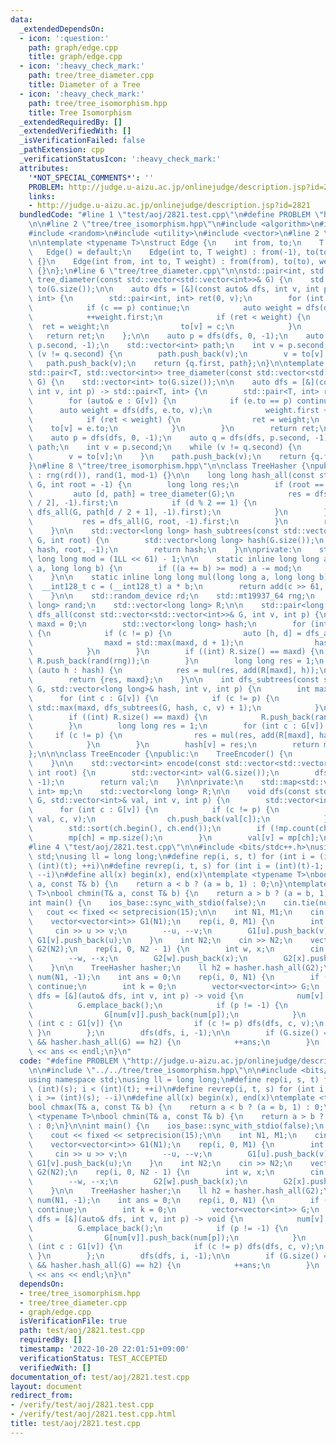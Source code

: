 ```yaml
---
data:
  _extendedDependsOn:
  - icon: ':question:'
    path: graph/edge.cpp
    title: graph/edge.cpp
  - icon: ':heavy_check_mark:'
    path: tree/tree_diameter.cpp
    title: Diameter of a Tree
  - icon: ':heavy_check_mark:'
    path: tree/tree_isomorphism.hpp
    title: Tree Isomorphism
  _extendedRequiredBy: []
  _extendedVerifiedWith: []
  _isVerificationFailed: false
  _pathExtension: cpp
  _verificationStatusIcon: ':heavy_check_mark:'
  attributes:
    '*NOT_SPECIAL_COMMENTS*': ''
    PROBLEM: http://judge.u-aizu.ac.jp/onlinejudge/description.jsp?id=2821
    links:
    - http://judge.u-aizu.ac.jp/onlinejudge/description.jsp?id=2821
  bundledCode: "#line 1 \"test/aoj/2821.test.cpp\"\n#define PROBLEM \"http://judge.u-aizu.ac.jp/onlinejudge/description.jsp?id=2821\"\
    \n\n#line 2 \"tree/tree_isomorphism.hpp\"\n#include <algorithm>\n#include <map>\n\
    #include <random>\n#include <utility>\n#include <vector>\n#line 2 \"graph/edge.cpp\"\
    \n\ntemplate <typename T>\nstruct Edge {\n    int from, to;\n    T weight;\n \
    \   Edge() = default;\n    Edge(int to, T weight) : from(-1), to(to), weight(weight)\
    \ {}\n    Edge(int from, int to, T weight) : from(from), to(to), weight(weight)\
    \ {}\n};\n#line 6 \"tree/tree_diameter.cpp\"\n\nstd::pair<int, std::vector<int>>\
    \ tree_diameter(const std::vector<std::vector<int>>& G) {\n    std::vector<int>\
    \ to(G.size());\n\n    auto dfs = [&](const auto& dfs, int v, int p) -> std::pair<int,\
    \ int> {\n        std::pair<int, int> ret(0, v);\n        for (int c : G[v]) {\n\
    \            if (c == p) continue;\n            auto weight = dfs(dfs, c, v);\n\
    \            ++weight.first;\n            if (ret < weight) {\n              \
    \  ret = weight;\n                to[v] = c;\n            }\n        }\n     \
    \   return ret;\n    };\n\n    auto p = dfs(dfs, 0, -1);\n    auto q = dfs(dfs,\
    \ p.second, -1);\n    std::vector<int> path;\n    int v = p.second;\n    while\
    \ (v != q.second) {\n        path.push_back(v);\n        v = to[v];\n    }\n \
    \   path.push_back(v);\n    return {q.first, path};\n}\n\ntemplate <typename T>\n\
    std::pair<T, std::vector<int>> tree_diameter(const std::vector<std::vector<Edge<T>>>&\
    \ G) {\n    std::vector<int> to(G.size());\n\n    auto dfs = [&](const auto& dfs,\
    \ int v, int p) -> std::pair<T, int> {\n        std::pair<T, int> ret(0, v);\n\
    \        for (auto& e : G[v]) {\n            if (e.to == p) continue;\n      \
    \      auto weight = dfs(dfs, e.to, v);\n            weight.first += e.weight;\n\
    \            if (ret < weight) {\n                ret = weight;\n            \
    \    to[v] = e.to;\n            }\n        }\n        return ret;\n    };\n\n\
    \    auto p = dfs(dfs, 0, -1);\n    auto q = dfs(dfs, p.second, -1);\n    std::vector<int>\
    \ path;\n    int v = p.second;\n    while (v != q.second) {\n        path.push_back(v);\n\
    \        v = to[v];\n    }\n    path.push_back(v);\n    return {q.first, path};\n\
    }\n#line 8 \"tree/tree_isomorphism.hpp\"\n\nclass TreeHasher {\npublic:\n    TreeHasher()\
    \ : rng(rd()), rand(1, mod-1) {}\n\n    long long hash_all(const std::vector<std::vector<int>>&\
    \ G, int root = -1) {\n        long long res;\n        if (root == -1) {\n   \
    \         auto [d, path] = tree_diameter(G);\n            res = dfs_all(G, path[d\
    \ / 2], -1).first;\n            if (d % 2 == 1) {\n                res = std::min(res,\
    \ dfs_all(G, path[d / 2 + 1], -1).first);\n            }\n        } else {\n \
    \           res = dfs_all(G, root, -1).first;\n        }\n        return res;\n\
    \    }\n\n    std::vector<long long> hash_subtrees(const std::vector<std::vector<int>>&\
    \ G, int root) {\n        std::vector<long long> hash(G.size());\n        dfs_subtrees(G,\
    \ hash, root, -1);\n        return hash;\n    }\n\nprivate:\n    static constexpr\
    \ long long mod = (1LL << 61) - 1;\n\n    static inline long long add(long long\
    \ a, long long b) {\n        if ((a += b) >= mod) a -= mod;\n        return a;\n\
    \    }\n\n    static inline long long mul(long long a, long long b) {\n      \
    \  __int128_t c = (__int128_t) a * b;\n        return add(c >> 61, c & mod);\n\
    \    }\n\n    std::random_device rd;\n    std::mt19937_64 rng;\n    std::uniform_int_distribution<long\
    \ long> rand;\n    std::vector<long long> R;\n\n    std::pair<long long, int>\
    \ dfs_all(const std::vector<std::vector<int>>& G, int v, int p) {\n        int\
    \ maxd = 0;\n        std::vector<long long> hash;\n        for (int c : G[v])\
    \ {\n            if (c != p) {\n                auto [h, d] = dfs_all(G, c, v);\n\
    \                maxd = std::max(maxd, d + 1);\n                hash.push_back(h);\n\
    \            }\n        }\n        if ((int) R.size() == maxd) {\n           \
    \ R.push_back(rand(rng));\n        }\n        long long res = 1;\n        for\
    \ (auto h : hash) {\n            res = mul(res, add(R[maxd], h));\n        }\n\
    \        return {res, maxd};\n    }\n\n    int dfs_subtrees(const std::vector<std::vector<int>>&\
    \ G, std::vector<long long>& hash, int v, int p) {\n        int maxd = 0;\n  \
    \      for (int c : G[v]) {\n            if (c != p) {\n                maxd =\
    \ std::max(maxd, dfs_subtrees(G, hash, c, v) + 1);\n            }\n        }\n\
    \        if ((int) R.size() == maxd) {\n            R.push_back(rand(rng));\n\
    \        }\n        long long res = 1;\n        for (int c : G[v]) {\n       \
    \     if (c != p) {\n                res = mul(res, add(R[maxd], hash[c]));\n\
    \            }\n        }\n        hash[v] = res;\n        return maxd;\n    }\n\
    };\n\n\nclass TreeEncoder {\npublic:\n    TreeEncoder() {\n        mp[{}] = 0;\n\
    \    }\n\n    std::vector<int> encode(const std::vector<std::vector<int>>& G,\
    \ int root) {\n        std::vector<int> val(G.size());\n        dfs(G, val, root,\
    \ -1);\n        return val;\n    }\n\nprivate:\n    std::map<std::vector<int>,\
    \ int> mp;\n    std::vector<long long> R;\n\n    void dfs(const std::vector<std::vector<int>>&\
    \ G, std::vector<int>& val, int v, int p) {\n        std::vector<int> ch;\n  \
    \      for (int c : G[v]) {\n            if (c != p) {\n                dfs(G,\
    \ val, c, v);\n                ch.push_back(val[c]);\n            }\n        }\n\
    \        std::sort(ch.begin(), ch.end());\n        if (!mp.count(ch)) {\n    \
    \        mp[ch] = mp.size();\n        }\n        val[v] = mp[ch];\n    }\n};\n\
    #line 4 \"test/aoj/2821.test.cpp\"\n\n#include <bits/stdc++.h>\nusing namespace\
    \ std;\nusing ll = long long;\n#define rep(i, s, t) for (int i = (int)(s); i <\
    \ (int)(t); ++i)\n#define revrep(i, t, s) for (int i = (int)(t)-1; i >= (int)(s);\
    \ --i)\n#define all(x) begin(x), end(x)\ntemplate <typename T>\nbool chmax(T&\
    \ a, const T& b) {\n    return a < b ? (a = b, 1) : 0;\n}\ntemplate <typename\
    \ T>\nbool chmin(T& a, const T& b) {\n    return a > b ? (a = b, 1) : 0;\n}\n\n\
    int main() {\n    ios_base::sync_with_stdio(false);\n    cin.tie(nullptr);\n \
    \   cout << fixed << setprecision(15);\n\n    int N1, M1;\n    cin >> N1 >> M1;\n\
    \    vector<vector<int>> G1(N1);\n    rep(i, 0, M1) {\n        int u, v;\n   \
    \     cin >> u >> v;\n        --u, --v;\n        G1[u].push_back(v);\n       \
    \ G1[v].push_back(u);\n    }\n    int N2;\n    cin >> N2;\n    vector<vector<int>>\
    \ G2(N2);\n    rep(i, 0, N2 - 1) {\n        int w, x;\n        cin >> w >> x;\n\
    \        --w, --x;\n        G2[w].push_back(x);\n        G2[x].push_back(w);\n\
    \    }\n\n    TreeHasher hasher;\n    ll h2 = hasher.hash_all(G2);\n\n    vector<int>\
    \ num(N1, -1);\n    int ans = 0;\n    rep(i, 0, N1) {\n        if (num[i] != -1)\
    \ continue;\n        int k = 0;\n        vector<vector<int>> G;\n        auto\
    \ dfs = [&](auto& dfs, int v, int p) -> void {\n            num[v] = k++;\n  \
    \          G.emplace_back();\n            if (p != -1) {\n                G[num[p]].push_back(num[v]);\n\
    \                G[num[v]].push_back(num[p]);\n            }\n            for\
    \ (int c : G1[v]) {\n                if (c != p) dfs(dfs, c, v);\n           \
    \ }\n        };\n        dfs(dfs, i, -1);\n\n        if (G.size() == G2.size()\
    \ && hasher.hash_all(G) == h2) {\n            ++ans;\n        }\n    }\n    cout\
    \ << ans << endl;\n}\n"
  code: "#define PROBLEM \"http://judge.u-aizu.ac.jp/onlinejudge/description.jsp?id=2821\"\
    \n\n#include \"../../tree/tree_isomorphism.hpp\"\n\n#include <bits/stdc++.h>\n\
    using namespace std;\nusing ll = long long;\n#define rep(i, s, t) for (int i =\
    \ (int)(s); i < (int)(t); ++i)\n#define revrep(i, t, s) for (int i = (int)(t)-1;\
    \ i >= (int)(s); --i)\n#define all(x) begin(x), end(x)\ntemplate <typename T>\n\
    bool chmax(T& a, const T& b) {\n    return a < b ? (a = b, 1) : 0;\n}\ntemplate\
    \ <typename T>\nbool chmin(T& a, const T& b) {\n    return a > b ? (a = b, 1)\
    \ : 0;\n}\n\nint main() {\n    ios_base::sync_with_stdio(false);\n    cin.tie(nullptr);\n\
    \    cout << fixed << setprecision(15);\n\n    int N1, M1;\n    cin >> N1 >> M1;\n\
    \    vector<vector<int>> G1(N1);\n    rep(i, 0, M1) {\n        int u, v;\n   \
    \     cin >> u >> v;\n        --u, --v;\n        G1[u].push_back(v);\n       \
    \ G1[v].push_back(u);\n    }\n    int N2;\n    cin >> N2;\n    vector<vector<int>>\
    \ G2(N2);\n    rep(i, 0, N2 - 1) {\n        int w, x;\n        cin >> w >> x;\n\
    \        --w, --x;\n        G2[w].push_back(x);\n        G2[x].push_back(w);\n\
    \    }\n\n    TreeHasher hasher;\n    ll h2 = hasher.hash_all(G2);\n\n    vector<int>\
    \ num(N1, -1);\n    int ans = 0;\n    rep(i, 0, N1) {\n        if (num[i] != -1)\
    \ continue;\n        int k = 0;\n        vector<vector<int>> G;\n        auto\
    \ dfs = [&](auto& dfs, int v, int p) -> void {\n            num[v] = k++;\n  \
    \          G.emplace_back();\n            if (p != -1) {\n                G[num[p]].push_back(num[v]);\n\
    \                G[num[v]].push_back(num[p]);\n            }\n            for\
    \ (int c : G1[v]) {\n                if (c != p) dfs(dfs, c, v);\n           \
    \ }\n        };\n        dfs(dfs, i, -1);\n\n        if (G.size() == G2.size()\
    \ && hasher.hash_all(G) == h2) {\n            ++ans;\n        }\n    }\n    cout\
    \ << ans << endl;\n}\n"
  dependsOn:
  - tree/tree_isomorphism.hpp
  - tree/tree_diameter.cpp
  - graph/edge.cpp
  isVerificationFile: true
  path: test/aoj/2821.test.cpp
  requiredBy: []
  timestamp: '2022-10-20 22:01:51+09:00'
  verificationStatus: TEST_ACCEPTED
  verifiedWith: []
documentation_of: test/aoj/2821.test.cpp
layout: document
redirect_from:
- /verify/test/aoj/2821.test.cpp
- /verify/test/aoj/2821.test.cpp.html
title: test/aoj/2821.test.cpp
---
```

